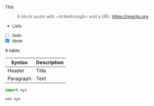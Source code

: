 This

> A block quote with ~strikethrough~ and a URL: https://reactjs.org.

- Lists
- [ ] todo
- [x] done

A table:

| Syntax    | Description |
| --------- | ----------- |
| Header    | Title       |
| Paragraph | Text        |

```js
import xyz

use xyz
```

